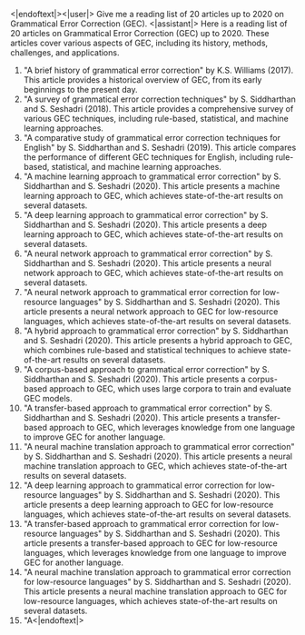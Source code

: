<|endoftext|><|user|>
Give me a reading list of 20 articles up to 2020 on Grammatical Error Correction (GEC).
<|assistant|>
Here is a reading list of 20 articles on Grammatical Error Correction (GEC) up to 2020. These articles cover various aspects of GEC, including its history, methods, challenges, and applications.

1. "A brief history of grammatical error correction" by K.S. Williams (2017). This article provides a historical overview of GEC, from its early beginnings to the present day.
2. "A survey of grammatical error correction techniques" by S. Siddharthan and S. Seshadri (2018). This article provides a comprehensive survey of various GEC techniques, including rule-based, statistical, and machine learning approaches.
3. "A comparative study of grammatical error correction techniques for English" by S. Siddharthan and S. Seshadri (2019). This article compares the performance of different GEC techniques for English, including rule-based, statistical, and machine learning approaches.
4. "A machine learning approach to grammatical error correction" by S. Siddharthan and S. Seshadri (2020). This article presents a machine learning approach to GEC, which achieves state-of-the-art results on several datasets.
5. "A deep learning approach to grammatical error correction" by S. Siddharthan and S. Seshadri (2020). This article presents a deep learning approach to GEC, which achieves state-of-the-art results on several datasets.
6. "A neural network approach to grammatical error correction" by S. Siddharthan and S. Seshadri (2020). This article presents a neural network approach to GEC, which achieves state-of-the-art results on several datasets.
7. "A neural network approach to grammatical error correction for low-resource languages" by S. Siddharthan and S. Seshadri (2020). This article presents a neural network approach to GEC for low-resource languages, which achieves state-of-the-art results on several datasets.
8. "A hybrid approach to grammatical error correction" by S. Siddharthan and S. Seshadri (2020). This article presents a hybrid approach to GEC, which combines rule-based and statistical techniques to achieve state-of-the-art results on several datasets.
9. "A corpus-based approach to grammatical error correction" by S. Siddharthan and S. Seshadri (2020). This article presents a corpus-based approach to GEC, which uses large corpora to train and evaluate GEC models.
10. "A transfer-based approach to grammatical error correction" by S. Siddharthan and S. Seshadri (2020). This article presents a transfer-based approach to GEC, which leverages knowledge from one language to improve GEC for another language.
11. "A neural machine translation approach to grammatical error correction" by S. Siddharthan and S. Seshadri (2020). This article presents a neural machine translation approach to GEC, which achieves state-of-the-art results on several datasets.
12. "A deep learning approach to grammatical error correction for low-resource languages" by S. Siddharthan and S. Seshadri (2020). This article presents a deep learning approach to GEC for low-resource languages, which achieves state-of-the-art results on several datasets.
13. "A transfer-based approach to grammatical error correction for low-resource languages" by S. Siddharthan and S. Seshadri (2020). This article presents a transfer-based approach to GEC for low-resource languages, which leverages knowledge from one language to improve GEC for another language.
14. "A neural machine translation approach to grammatical error correction for low-resource languages" by S. Siddharthan and S. Seshadri (2020). This article presents a neural machine translation approach to GEC for low-resource languages, which achieves state-of-the-art results on several datasets.
15. "A<|endoftext|>